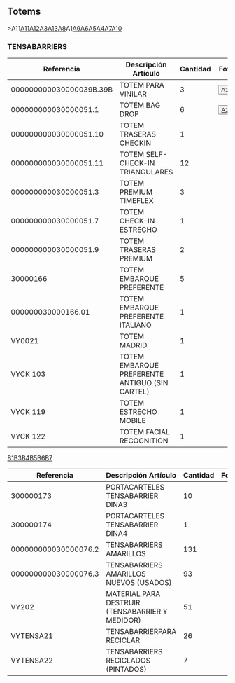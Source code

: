 <html lang="es">
<head>
  <meta charset="UTF-8">
  <meta name="viewport" content="width=device-width, initial-scale=1.0">
</head>
<body>
<h2>Totems</h2>
<table>
  <thead>
    <tr>
      <th>Referencia</th>
      <th>Descripción Artículo</th>
      <th>Cantidad</th>
      <th>Foto</th>
    </tr>
  </thead>
  <tbody>
    <tr>
      <td>000000000030000039B.39B</td>
      <td>TOTEM PARA VINILAR</td>
      <td>3</td> 
       <td><button onclick="window.openblank')">A11</button></td>
      <td><button onclick="window.open('Fotos/A11.JPG', '_blank')">A11</button></td>>A11</a>
    </tr>
    <tr>
      <td>000000000030000051.1</td>
      <td>TOTEM BAG DROP</td>
      <td>6</td>
      <a href="Fotos/A12.JPG" target="_blank">A11</a>
    <td><button onclick="window.open"><a href="Fotos/A12.JPG" target="_blank">A11</a></button></td>
 </tr>
    <tr>
        <td>000000000030000051.10</td>
        <td>TOTEM TRASERAS CHECKIN</td>
        <td>1</td>
        <a href="Fotos/A12.JPG" target="_blank">A12</a>
    </tr>
    <tr>
        <td>000000000030000051.11</td>
        <td>TOTEM SELF-CHECK-IN TRIANGULARES</td>
        <td>12</td>
   <a href="Fotos/A3.JPG" target="_blank">A3</a>
    </tr>
    <tr>
        <td>000000000030000051.3</td>
        <td>TOTEM PREMIUM TIMEFLEX</td>
        <td>3</td>
     <a href="Fotos/A13.JPG" target="_blank">A13</a>
    </tr>
    <tr>
        <td>000000000030000051.7</td>
        <td>TOTEM CHECK-IN ESTRECHO</td>
        <td>1</td>
        <a href="Fotos/A8.JPG" target="_blank">A8</a>
    </tr>
    <tr>
        <td>000000000030000051.9</td>
        <td>TOTEM TRASERAS PREMIUM</td>
        <td>2</td
       <a href="Fotos/A1.JPG" target="_blank">A1</a>
    </tr>
    <tr>
        <td>30000166</td>
        <td>TOTEM EMBARQUE PREFERENTE</td>
        <td>5</td>
       <a href="Fotos/A9.JPG" target="_blank">A9</a>
    </tr>
    <tr>
        <td>000000030000166.01</td>
        <td>TOTEM EMBARQUE PREFERENTE ITALIANO</td>
        <td>1</td>
       <a href="Fotos/A6.JPG" target="_blank">A6</a>
    </tr>
    <tr>
        <td>VY0021</td>
        <td>TOTEM MADRID</td>
        <td>1</td>
       <a href="Fotos/A5.JPG" target="_blank">A5</a>
    </tr>
    <tr>
        <td>VYCK 103</td>
        <td>TOTEM EMBARQUE PREFERENTE ANTIGUO (SIN CARTEL)</td>
        <td>1</td>
        <a href="Fotos/A4.JPG" target="_blank">A4</a>
    </tr>
    <tr>
        <td>VYCK 119</td>
        <td>TOTEM ESTRECHO MOBILE</td>
        <td>1</td>
     <a href="Fotos/A7.JPG" target="_blank">A7</a>
    </tr>
    <tr>
        <td>VYCK 122</td>
        <td>TOTEM FACIAL RECOGNITION</td>
        <td>1</td>
        <a href="Fotos/A10.JPG" target="_blank">A10</a>
    </tr>

<h3>TENSABARRIERS</h3>
<table>
  <thead>
    <tr>
      <th>Referencia</th>
      <th>Descripción Artículo</th>
      <th>Cantidad</th>
      <th>Foto</th>
    </tr>
  </thead>
  <tbody>
    <tr>
      <td>300000173</td>
      <td>PORTACARTELES TENSABARRIER DINA3</td>
      <td>10</td>
<a href="Fotos/B1.JPG" target="_blank">B1</a>
    </tr>
    <tr>
      <td>300000174</td>
      <td>PORTACARTELES TENSABARRIER DINA4</td>
      <td>1</td>
      <a href="Fotos/B3.JPG" target="_blank">B3</a>
    </tr>
    <tr>
        <td>000000000030000076.2</td>
        <td>TENSABARRIERS AMARILLOS</td>
        <td>131</td>
      <a href="Fotos/B4.JPG" target="_blank">B4</a>
    </tr>
    <tr>
        <td>000000000030000076.3</td>
        <td>TENSABARRIERS AMARILLOS NUEVOS (USADOS)</td>
        <td>93</td>
        <a href="Fotos/B5.JPG" target="_blank">B5</a>
    </tr>
    <tr>
        <td>VY202</td>
        <td>MATERIAL PARA DESTRUIR (TENSABARRIER Y MEDIDOR)</td>
        <td>51</td>
        <td></td>
    </tr>
    <tr>
        <td>VYTENSA21</td>
        <td>TENSABARRIERPARA RECICLAR</td>
        <td>26</td>
        <a href="Fotos/B6.JPG" target="_blank">B6</a>
    </tr>
    <tr>
        <td>VYTENSA22</td>
        <td>TENSABARRIERS RECICLADOS (PINTADOS)</td>
        <td>7</td>
        <a href="Fotos/B7.JPG" target="_blank">B7</a>
    </tr>
</tbody>
</table>
</body>
</html>

</body>
</html>


